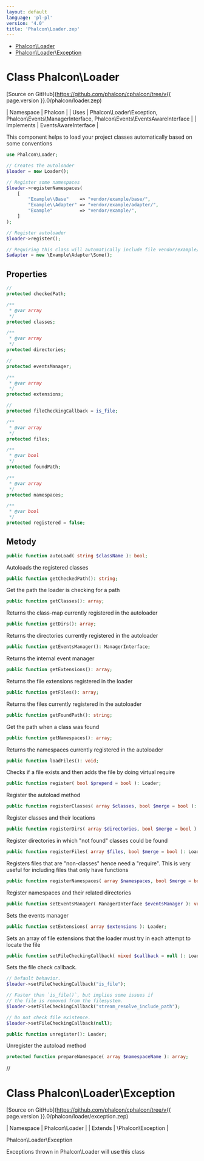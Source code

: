 ```yaml
---
layout: default
language: 'pl-pl'
version: '4.0'
title: 'Phalcon\Loader.zep'
---
```


* [Phalcon\Loader](#loader)
* [Phalcon\Loader\Exception](#loader-exception)

<h1 id="loader">Class Phalcon\Loader</h1>

[Source on GitHub](https://github.com/phalcon/cphalcon/tree/v{{ page.version }}.0/phalcon/loader.zep)

| Namespace | Phalcon | | Uses | Phalcon\Loader\Exception, Phalcon\Events\ManagerInterface, Phalcon\Events\EventsAwareInterface | | Implements | EventsAwareInterface |

This component helps to load your project classes automatically based on some conventions

```php
use Phalcon\Loader;

// Creates the autoloader
$loader = new Loader();

// Register some namespaces
$loader->registerNamespaces(
    [
        "Example\\Base"    => "vendor/example/base/",
        "Example\\Adapter" => "vendor/example/adapter/",
        "Example"          => "vendor/example/",
    ]
);

// Register autoloader
$loader->register();

// Requiring this class will automatically include file vendor/example/adapter/Some.php
$adapter = new \Example\Adapter\Some();
```

## Properties

```php
//
protected checkedPath;

/**
 * @var array
 */
protected classes;

/**
 * @var array
 */
protected directories;

//
protected eventsManager;

/**
 * @var array
 */
protected extensions;

//
protected fileCheckingCallback = is_file;

/**
 * @var array
 */
protected files;

/**
 * @var bool
 */
protected foundPath;

/**
 * @var array
 */
protected namespaces;

/**
 * @var bool
 */
protected registered = false;

```

## Metody

```php
public function autoLoad( string $className ): bool;
```

Autoloads the registered classes

```php
public function getCheckedPath(): string;
```

Get the path the loader is checking for a path

```php
public function getClasses(): array;
```

Returns the class-map currently registered in the autoloader

```php
public function getDirs(): array;
```

Returns the directories currently registered in the autoloader

```php
public function getEventsManager(): ManagerInterface;
```

Returns the internal event manager

```php
public function getExtensions(): array;
```

Returns the file extensions registered in the loader

```php
public function getFiles(): array;
```

Returns the files currently registered in the autoloader

```php
public function getFoundPath(): string;
```

Get the path when a class was found

```php
public function getNamespaces(): array;
```

Returns the namespaces currently registered in the autoloader

```php
public function loadFiles(): void;
```

Checks if a file exists and then adds the file by doing virtual require

```php
public function register( bool $prepend = bool ): Loader;
```

Register the autoload method

```php
public function registerClasses( array $classes, bool $merge = bool ): Loader;
```

Register classes and their locations

```php
public function registerDirs( array $directories, bool $merge = bool ): Loader;
```

Register directories in which "not found" classes could be found

```php
public function registerFiles( array $files, bool $merge = bool ): Loader;
```

Registers files that are "non-classes" hence need a "require". This is very useful for including files that only have functions

```php
public function registerNamespaces( array $namespaces, bool $merge = bool ): Loader;
```

Register namespaces and their related directories

```php
public function setEventsManager( ManagerInterface $eventsManager ): void;
```

Sets the events manager

```php
public function setExtensions( array $extensions ): Loader;
```

Sets an array of file extensions that the loader must try in each attempt to locate the file

```php
public function setFileCheckingCallback( mixed $callback = null ): Loader;
```

Sets the file check callback.

```php
// Default behavior.
$loader->setFileCheckingCallback("is_file");

// Faster than `is_file()`, but implies some issues if
// the file is removed from the filesystem.
$loader->setFileCheckingCallback("stream_resolve_include_path");

// Do not check file existence.
$loader->setFileCheckingCallback(null);
```

```php
public function unregister(): Loader;
```

Unregister the autoload method

```php
protected function prepareNamespace( array $namespaceName ): array;
```

//

<h1 id="loader-exception">Class Phalcon\Loader\Exception</h1>

[Source on GitHub](https://github.com/phalcon/cphalcon/tree/v{{ page.version }}.0/phalcon/loader/exception.zep)

| Namespace | Phalcon\Loader | | Extends | \Phalcon\Exception |

Phalcon\Loader\Exception

Exceptions thrown in Phalcon\Loader will use this class